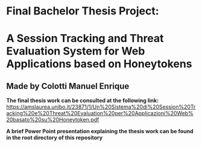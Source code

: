 # Final Bachelor Thesis Project: 

# A Session Tracking and Threat Evaluation System for Web Applications based on Honeytokens
## Made by Colotti Manuel Enrique

**The final thesis work can be consulted at the following link:** https://amslaurea.unibo.it/23871/1/Un%20Sistema%20di%20Session%20Tracking%20e%20Threat%20Evaluation%20per%20Applicazioni%20Web%20basato%20su%20Honeytoken.pdf

**A brief Power Point presentation explaining the thesis work can be found in the root directory of this repository**
